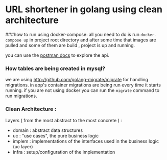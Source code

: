 # URL shortener in golang using clean architecture
###how to run using docker-compose:
all you need to do is run `docker-compose up` in project root directory and after some time that images are pulled and some of them are build , project is up and running.

you can use the [postman docs](https://documenter.getpostman.com/view/3010056/SzKTwJfa?version=latest) to explore the api.

### How tables are being created in mysql?
we are using http://github.com/golang-migrate/migrate for handling migrations. in app's container migrations are being run every time it starts running.
if you are not using docker you can run the `migrate` command to run migrations.

### Clean Architecture :
Layers ( from the most abstract to the most concrete ) :
- domain : abstract data structures
- uc : "use cases", the pure business logic
- implem : implementations of the interfaces used in the business logic (uc layer)
- infra : setup/configuration of the implementation
